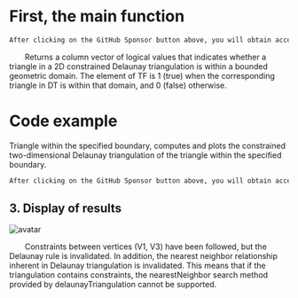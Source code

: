 #  First, the main function 

  ```python  
After clicking on the GitHub Sponsor button above, you will obtain access permissions to my private code repository ( https://github.com/slowlon/my_code_bar ) to view this blog code. By searching the code number of this blog, you can find the code you need, code number is: 2024020309574583138
  ```  
   Returns a column vector of logical values that indicates whether a triangle in a 2D constrained Delaunay triangulation is within a bounded geometric domain. The element of TF is 1 (true) when the corresponding triangle in DT is within that domain, and 0 (false) otherwise. 

#  Code example 

 Triangle within the specified boundary, computes and plots the constrained two-dimensional Delaunay triangulation of the triangle within the specified boundary. 

  ```python  
After clicking on the GitHub Sponsor button above, you will obtain access permissions to my private code repository ( https://github.com/slowlon/my_code_bar ) to view this blog code. By searching the code number of this blog, you can find the code you need, code number is: 2024020309574583138
  ```  
##  3. Display of results 

 ![avatar]( 139024e1b9a54bb699572667950a5036.png) 

    Constraints between vertices (V1, V3) have been followed, but the Delaunay rule is invalidated. In addition, the nearest neighbor relationship inherent in Delaunay triangulation is invalidated. This means that if the triangulation contains constraints, the nearestNeighbor search method provided by delaunayTriangulation cannot be supported. 


